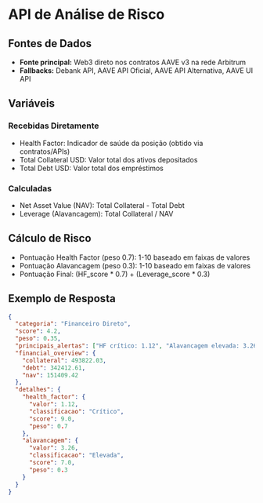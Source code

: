 # API de Análise de Risco

## Fontes de Dados
- **Fonte principal:** Web3 direto nos contratos AAVE v3 na rede Arbitrum
- **Fallbacks:** Debank API, AAVE API Oficial, AAVE API Alternativa, AAVE UI API

## Variáveis
### Recebidas Diretamente
- Health Factor: Indicador de saúde da posição (obtido via contratos/APIs)
- Total Collateral USD: Valor total dos ativos depositados
- Total Debt USD: Valor total dos empréstimos

### Calculadas
- Net Asset Value (NAV): Total Collateral - Total Debt
- Leverage (Alavancagem): Total Collateral / NAV

## Cálculo de Risco
- Pontuação Health Factor (peso 0.7): 1-10 baseado em faixas de valores
- Pontuação Alavancagem (peso 0.3): 1-10 baseado em faixas de valores
- Pontuação Final: (HF_score * 0.7) + (Leverage_score * 0.3)

## Exemplo de Resposta
```json
{
  "categoria": "Financeiro Direto",
  "score": 4.2,
  "peso": 0.35,
  "principais_alertas": ["HF crítico: 1.12", "Alavancagem elevada: 3.26x"],
  "financial_overview": {
    "collateral": 493822.03, 
    "debt": 342412.61,
    "nav": 151409.42
  },
  "detalhes": {
    "health_factor": {
      "valor": 1.12,
      "classificacao": "Crítico",
      "score": 9.0,
      "peso": 0.7
    },
    "alavancagem": {
      "valor": 3.26,
      "classificacao": "Elevada",
      "score": 7.0,
      "peso": 0.3
    }
  }
}
```